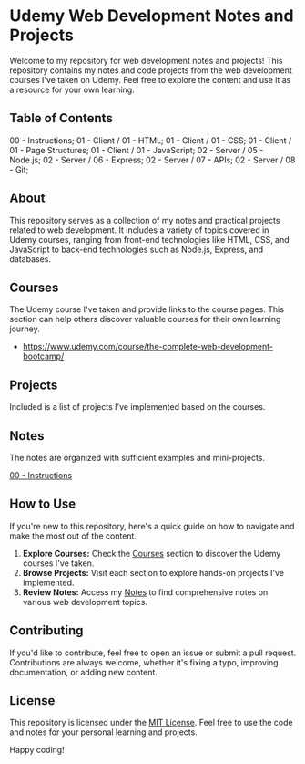 # Udemy Web Development Notes and Projects

Welcome to my repository for web development notes and projects! This repository contains my notes and code projects from the web development courses I've taken on Udemy. Feel free to explore the content and use it as a resource for your own learning.

## Table of Contents

00 - Instructions;
01 - Client / 01 - HTML;
01 - Client / 01 - CSS;
01 - Client / 01 - Page Structures;
01 - Client / 01 - JavaScript;
02 - Server / 05 - Node.js;
02 - Server / 06 - Express;
02 - Server / 07 - APIs;
02 - Server / 08 - Git;

## About

This repository serves as a collection of my notes and practical projects related to web development. It includes a variety of topics covered in Udemy courses, ranging from front-end technologies like HTML, CSS, and JavaScript to back-end technologies such as Node.js, Express, and databases.

## Courses

The Udemy course I've taken and provide links to the course pages. This section can help others discover valuable courses for their own learning journey.

- https://www.udemy.com/course/the-complete-web-development-bootcamp/

## Projects

Included is a list of projects I've implemented based on the courses. 

## Notes

The notes are organized with sufficient examples and mini-projects.

[00 - Instructions](#Tableofcontents)


## How to Use

If you're new to this repository, here's a quick guide on how to navigate and make the most out of the content.

1. **Explore Courses:** Check the [Courses](#courses) section to discover the Udemy courses I've taken.
2. **Browse Projects:** Visit each section to explore hands-on projects I've implemented.
3. **Review Notes:** Access my [Notes](#notes) to find comprehensive notes on various web development topics.

## Contributing

If you'd like to contribute, feel free to open an issue or submit a pull request. Contributions are always welcome, whether it's fixing a typo, improving documentation, or adding new content.

## License

This repository is licensed under the [MIT License](LICENSE). Feel free to use the code and notes for your personal learning and projects.

Happy coding!

